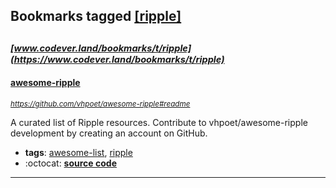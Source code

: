 ## Bookmarks tagged [[ripple]](https://www.codever.land/search?q=[ripple])

_<sup><sup>[www.codever.land/bookmarks/t/ripple](https://www.codever.land/bookmarks/t/ripple)</sup></sup>_
---
#### [awesome-ripple](https://github.com/vhpoet/awesome-ripple#readme)
_<sup>https://github.com/vhpoet/awesome-ripple#readme</sup>_

A curated list of Ripple resources. Contribute to vhpoet/awesome-ripple development by creating an account on GitHub.
* **tags**: [awesome-list](../tagged/awesome-list.md), [ripple](../tagged/ripple.md)
* :octocat: **[source code](https://github.com/vhpoet/awesome-ripple#readme)**
---

